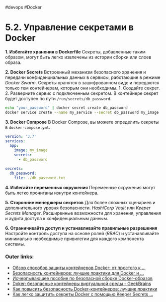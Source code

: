 #devops #Docker

# 5.2. Управление секретами в Docker

**1. Избегайте хранения в Dockerfile**
Секреты, добавленные таким образом, могут быть легко извлечены из истории сборки или слоев образа. 

**2. Docker Secrets**
Встроенный механизм безопасного хранения и передачи конфиденциальных данных в сервисы, работающие в режиме *Docker Swarm*. 
Секреты хранятся в зашифрованном виде и передаются только тем контейнерам, которым они необходимы.
	1. Создайте секрет.
	2. Разверните сервис с подключенным секретом. В контейнере секрет будет доступен по пути `/run/secrets/db_password`. 
```bash
echo "your_password" | docker secret create db_password - 
docker service create --name my_service --secret db_password my_image
```

**3. Docker Compose**
В Docker Compose, вы можете определить секреты в `docker-compose.yml`.
```yaml
version: '3.7'
services:
  app:
    image: my_image
    secrets:
      - db_password

secrets:
  db_password:
    file: ./db_password.txt
```

**4. Избегайте переменных окружения**
Переменные окружения могут быть легко прочитаны изнутри контейнера. 

**5. Сторонние менеджеры секретов**
Для более сложных сценариев и дополнительного уровня безопасности. 
*HashiCorp Vault* или *Keeper Secrets Manager*. 
Расширенные возможности для хранения, управления и аудита доступа к конфиденциальным данным.

**6. Ограничивайте доступ и устанавливайте правильные разрешения**
Настройте контроль доступа на основе ролей (*RBAC*) и устанавливайте минимально необходимые привилегии для каждого компонента системы.

### Outer links:
- [Обзор способов защиты контейнеров Docker: от простого к ...](https://habr.com/ru/companies/selectel/articles/854850/)
- [Безопасность контейнеров: лучшие практики для Docker и ...](https://www.securitylab.ru/blog/personal/paragraph/353741.php)
- [Исчерпывающее пособие по безопасной сборке Docker-образов](https://selectel.ru/blog/docker-security-2/)
- [Doker: безопасные контейнеры виртуальной среды - GeekBrains](https://gb.ru/blog/doker/)
- [Как повысить безопасность Docker-контейнеров: лучшие практики](https://timeweb.cloud/tutorials/docker/kak-povysit-bezopasnost-docker)
- [Как легко защитить секреты Docker с помощью Keeper Secrets ...](https://www.keepersecurity.com/blog/ru/2022/02/16/easily-secure-docker-secrets-with-keeper-secrets-manager/)

